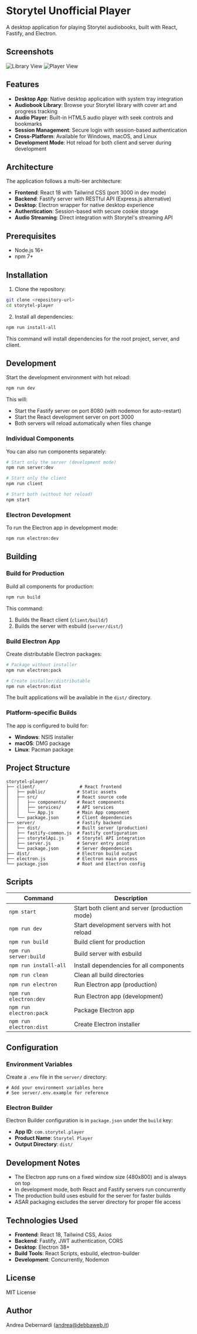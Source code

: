 # Storytel Unofficial Player

A desktop application for playing Storytel audiobooks, built with React, Fastify, and Electron.

## Screenshots

![Library View](assets/screenshot-1.png)
![Player View](assets/screenshot-2.png)

## Features

- **Desktop App**: Native desktop application with system tray integration
- **Audiobook Library**: Browse your Storytel library with cover art and progress tracking
- **Audio Player**: Built-in HTML5 audio player with seek controls and bookmarks
- **Session Management**: Secure login with session-based authentication
- **Cross-Platform**: Available for Windows, macOS, and Linux
- **Development Mode**: Hot reload for both client and server during development

## Architecture

The application follows a multi-tier architecture:

- **Frontend**: React 18 with Tailwind CSS (port 3000 in dev mode)
- **Backend**: Fastify server with RESTful API (Express.js alternative)
- **Desktop**: Electron wrapper for native desktop experience
- **Authentication**: Session-based with secure cookie storage
- **Audio Streaming**: Direct integration with Storytel's streaming API

## Prerequisites

- Node.js 16+
- npm 7+

## Installation

1. Clone the repository:
```bash
git clone <repository-url>
cd storytel-player
```

2. Install all dependencies:
```bash
npm run install-all
```

This command will install dependencies for the root project, server, and client.

## Development

Start the development environment with hot reload:

```bash
npm run dev
```

This will:
- Start the Fastify server on port 8080 (with nodemon for auto-restart)
- Start the React development server on port 3000
- Both servers will reload automatically when files change

### Individual Components

You can also run components separately:

```bash
# Start only the server (development mode)
npm run server:dev

# Start only the client
npm run client

# Start both (without hot reload)
npm start
```

### Electron Development

To run the Electron app in development mode:

```bash
npm run electron:dev
```

## Building

### Build for Production

Build all components for production:

```bash
npm run build
```

This command:
1. Builds the React client (`client/build/`)
2. Builds the server with esbuild (`server/dist/`)

### Build Electron App

Create distributable Electron packages:

```bash
# Package without installer
npm run electron:pack

# Create installer/distributable
npm run electron:dist
```

The built applications will be available in the `dist/` directory.

### Platform-specific Builds

The app is configured to build for:
- **Windows**: NSIS installer
- **macOS**: DMG package
- **Linux**: Pacman package

## Project Structure

```
storytel-player/
├── client/                 # React frontend
│   ├── public/            # Static assets
│   ├── src/               # React source code
│   │   ├── components/    # React components
│   │   ├── services/      # API services
│   │   └── App.js         # Main App component
│   └── package.json       # Client dependencies
├── server/                # Fastify backend
│   ├── dist/              # Built server (production)
│   ├── fastify-common.js  # Fastify configuration
│   ├── storytelApi.js     # Storytel API integration
│   ├── server.js          # Server entry point
│   └── package.json       # Server dependencies
├── dist/                  # Electron build output
├── electron.js            # Electron main process
└── package.json           # Root and Electron config
```

## Scripts

| Command | Description |
|---------|-------------|
| `npm start` | Start both client and server (production mode) |
| `npm run dev` | Start development servers with hot reload |
| `npm run build` | Build client for production |
| `npm run server:build` | Build server with esbuild |
| `npm run install-all` | Install dependencies for all components |
| `npm run clean` | Clean all build directories |
| `npm run electron` | Run Electron app (production) |
| `npm run electron:dev` | Run Electron app (development) |
| `npm run electron:pack` | Package Electron app |
| `npm run electron:dist` | Create Electron installer |

## Configuration

### Environment Variables

Create a `.env` file in the `server/` directory:

```env
# Add your environment variables here
# See server/.env.example for reference
```

### Electron Builder

Electron Builder configuration is in `package.json` under the `build` key:

- **App ID**: `com.storytel.player`
- **Product Name**: `Storytel Player`
- **Output Directory**: `dist/`

## Development Notes

- The Electron app runs on a fixed window size (480x800) and is always on top
- In development mode, both React and Fastify servers run concurrently
- The production build uses esbuild for the server for faster builds
- ASAR packaging excludes the server directory for proper file access

## Technologies Used

- **Frontend**: React 18, Tailwind CSS, Axios
- **Backend**: Fastify, JWT authentication, CORS
- **Desktop**: Electron 38+
- **Build Tools**: React Scripts, esbuild, electron-builder
- **Development**: Concurrently, Nodemon

## License

MIT License

## Author

Andrea Debernardi (andrea@debbaweb.it)
